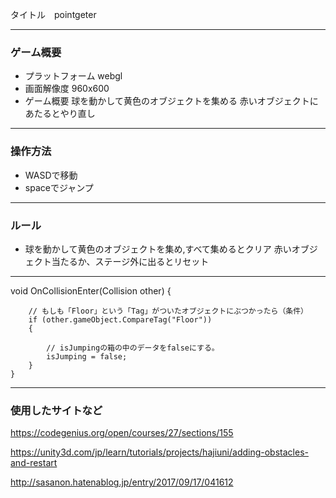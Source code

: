 タイトル　pointgeter


---


### ゲーム概要
- プラットフォーム
webgl
- 画面解像度
960x600
- ゲーム概要
球を動かして黄色のオブジェクトを集める
赤いオブジェクトにあたるとやり直し

---


### 操作方法
- WASDで移動
- spaceでジャンプ


---


### ルール
- 球を動かして黄色のオブジェクトを集め,すべて集めるとクリア
赤いオブジェクト当たるか、ステージ外に出るとリセット

---
  void OnCollisionEnter(Collision other)
    {

        // もしも「Floor」という「Tag」がついたオブジェクトにぶつかったら（条件）
        if (other.gameObject.CompareTag("Floor"))
        {

            // isJumpingの箱の中のデータをfalseにする。
            isJumping = false;
        }
    }
---

### 使用したサイトなど
https://codegenius.org/open/courses/27/sections/155

https://unity3d.com/jp/learn/tutorials/projects/hajiuni/adding-obstacles-and-restart

http://sasanon.hatenablog.jp/entry/2017/09/17/041612
